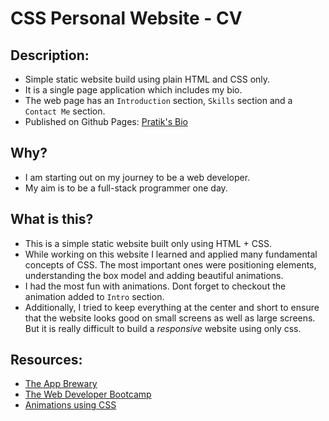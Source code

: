 CSS Personal Website - CV
==========================

Description:
------------
- Simple static website build using plain HTML and CSS only.
- It is a single page application which includes my bio.
- The web page has an `Introduction` section, `Skills` section and a `Contact Me` section.
- Published on Github Pages: [Pratik's Bio](https://pratik-bongale.github.io/CSS-personal-website/)

Why?
---
- I am starting out on my journey to be a web developer. 
- My aim is to be a full-stack programmer one day.

What is this?
-------------
- This is a simple static website built only using HTML + CSS. 
- While working on this website I learned and applied many fundamental concepts of CSS. The most important ones were positioning elements, understanding the box model and adding beautiful animations.
- I had the most fun with animations. Dont forget to checkout the animation added to `Intro` section.
- Additionally, I tried to keep everything at the center and short to ensure that the website looks good on small screens as well as large screens. But it is really difficult to build a *responsive* website using only css. 

Resources:
----------
- [The App Brewary](https://www.appbrewery.co/p/web-development-course-resources/)
- [The Web Developer Bootcamp](https://www.udemy.com/course/the-web-developer-bootcamp/)
- [Animations using CSS](https://www.w3schools.com/css/css3_animations.asp)